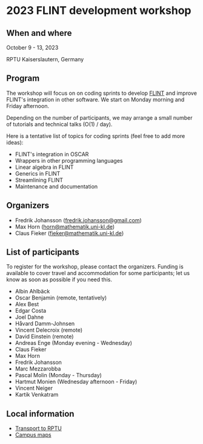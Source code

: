 # 2023 FLINT development workshop

## When and where

October 9 - 13, 2023

RPTU Kaiserslautern, Germany

## Program

The workshop will focus on on coding sprints to develop [FLINT](https://flintlib.org/) and improve FLINT's integration in other software.
We start on Monday morning and Friday afternoon.

Depending on the number of participants, we may arrange a small number of tutorials and technical talks (O(1) / day).

Here is a tentative list of topics for coding sprints (feel free to add more ideas):

* FLINT's integration in OSCAR
* Wrappers in other programming languages
* Linear algebra in FLINT
* Generics in FLINT
* Streamlining FLINT
* Maintenance and documentation

## Organizers

* Fredrik Johansson (<fredrik.johansson@gmail.com>)
* Max Horn (<horn@mathematik.uni-kl.de>)
* Claus Fieker (<fieker@mathematik.uni-kl.de>)

## List of participants

To register for the workshop, please contact the organizers. Funding is available to cover travel and accommodation for some participants; let us know as soon as possible if you need this.

* Albin Ahlbäck
* Oscar Benjamin (remote, tentatively)
* Alex Best
* Edgar Costa
* Joel Dahne
* Håvard Damm-Johnsen
* Vincent Delecroix (remote)
* David Einstein (remote)
* Andreas Enge (Monday evening - Wednesday)
* Claus Fieker
* Max Horn
* Fredrik Johansson
* Marc Mezzarobba
* Pascal Molin (Monday - Thursday)
* Hartmut Monien (Wednesday afternoon - Friday)
* Vincent Neiger
* Kartik Venkatram

## Local information

* [Transport to RPTU](https://rptu.de/en/routes-and-means-of-transport)
* [Campus maps](https://rptu.de/en/campus-maps)
